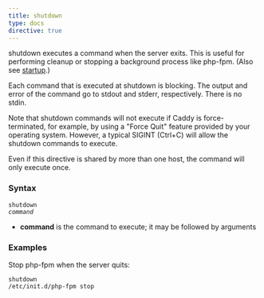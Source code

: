 ```yaml
---
title: shutdown
type: docs
directive: true
---
```


shutdown executes a command when the server exits. This is useful for performing cleanup or stopping a background process like php-fpm. (Also see [startup](/docs/startup).)

Each command that is executed at shutdown is blocking. The output and error of the command go to stdout and stderr, respectively. There is no stdin.

Note that shutdown commands will not execute if Caddy is force-terminated, for example, by using a "Force Quit" feature provided by your operating system. However, a typical SIGINT (Ctrl+C) will allow the shutdown commands to execute.

Even if this directive is shared by more than one host, the command will only execute once.

### Syntax

<code class="block"><span class="hl-directive">shutdown</span> <span class="hl-arg"><i>command</i></span></code>

*   **command** is the command to execute; it may be followed by arguments

### Examples

Stop php-fpm when the server quits:

<code class="block"><span class="hl-directive">shutdown</span> <span class="hl-arg">/etc/init.d/php-fpm stop</span></code>
